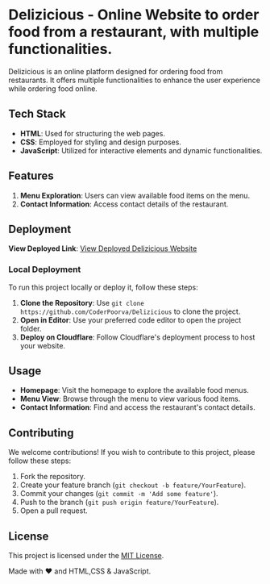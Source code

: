 # Delizicious - Online Website to order food from a restaurant, with multiple functionalities.


Delizicious is an online platform designed for ordering food from restaurants. It offers multiple functionalities to enhance the user experience while ordering food online.

## Tech Stack

- **HTML**: Used for structuring the web pages.
- **CSS**: Employed for styling and design purposes.
- **JavaScript**: Utilized for interactive elements and dynamic functionalities.

## Features

1. **Menu Exploration**: Users can view available food items on the menu.
2. **Contact Information**: Access contact details of the restaurant.

## Deployment

**View Deployed Link**: [View Deployed Delizicious Website](https://delizicious.pages.dev/)

### Local Deployment

To run this project locally or deploy it, follow these steps:

1. **Clone the Repository**: Use `git clone https://github.com/CoderPoorva/Delizicious` to clone the project.
2. **Open in Editor**: Use your preferred code editor to open the project folder.
3. **Deploy on Cloudflare**: Follow Cloudflare's deployment process to host your website.

## Usage

- **Homepage**: Visit the homepage to explore the available food menus.
- **Menu View**: Browse through the menu to view various food items.
- **Contact Information**: Find and access the restaurant's contact details.

## Contributing

We welcome contributions! If you wish to contribute to this project, please follow these steps:

1. Fork the repository.
2. Create your feature branch (`git checkout -b feature/YourFeature`).
3. Commit your changes (`git commit -m 'Add some feature'`).
4. Push to the branch (`git push origin feature/YourFeature`).
5. Open a pull request.

## License

This project is licensed under the [MIT License](LICENSE).

Made with ❤️ and HTML,CSS & JavaScript.